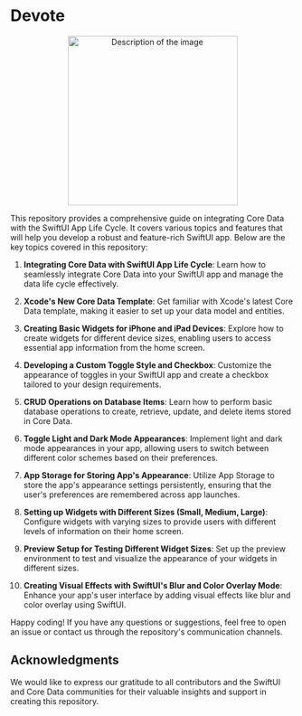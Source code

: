 # Devote

<p align="center">
  <img src="https://github.com/tacettinkustu/Devote/assets/51737508/35650801-994d-40ab-8bcf-d0e9f0f003f8" alt="Description of the image" width="300">
</p>

This repository provides a comprehensive guide on integrating Core Data with the SwiftUI App Life Cycle. It covers various topics and features that will help you develop a robust and feature-rich SwiftUI app. Below are the key topics covered in this repository:

1. **Integrating Core Data with SwiftUI App Life Cycle**: Learn how to seamlessly integrate Core Data into your SwiftUI app and manage the data life cycle effectively.

2. **Xcode's New Core Data Template**: Get familiar with Xcode's latest Core Data template, making it easier to set up your data model and entities.

3. **Creating Basic Widgets for iPhone and iPad Devices**: Explore how to create widgets for different device sizes, enabling users to access essential app information from the home screen.

4. **Developing a Custom Toggle Style and Checkbox**: Customize the appearance of toggles in your SwiftUI app and create a checkbox tailored to your design requirements.

5. **CRUD Operations on Database Items**: Learn how to perform basic database operations to create, retrieve, update, and delete items stored in Core Data.

6. **Toggle Light and Dark Mode Appearances**: Implement light and dark mode appearances in your app, allowing users to switch between different color schemes based on their preferences.

7. **App Storage for Storing App's Appearance**: Utilize App Storage to store the app's appearance settings persistently, ensuring that the user's preferences are remembered across app launches.

8. **Setting up Widgets with Different Sizes (Small, Medium, Large)**: Configure widgets with varying sizes to provide users with different levels of information on their home screen.

9. **Preview Setup for Testing Different Widget Sizes**: Set up the preview environment to test and visualize the appearance of your widgets in different sizes.

10. **Creating Visual Effects with SwiftUI's Blur and Color Overlay Mode**: Enhance your app's user interface by adding visual effects like blur and color overlay using SwiftUI.

Happy coding! If you have any questions or suggestions, feel free to open an issue or contact us through the repository's communication channels.

## Acknowledgments

We would like to express our gratitude to all contributors and the SwiftUI and Core Data communities for their valuable insights and support in creating this repository.
